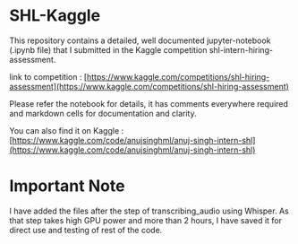 # SHL-Kaggle
This repository contains a detailed, well documented jupyter-notebook (.ipynb file) that I submitted in the Kaggle competition shl-intern-hiring-assessment.

link to competition : [https://www.kaggle.com/competitions/shl-hiring-assessment](https://www.kaggle.com/competitions/shl-hiring-assessment)

Please refer the notebook for details, it has comments everywhere required and markdown cells for documentation and clarity.

You can also find it on Kaggle : [https://www.kaggle.com/code/anujsinghml/anuj-singh-intern-shl](https://www.kaggle.com/code/anujsinghml/anuj-singh-intern-shl)

# Important Note
I have added the files after the step of transcribing_audio using Whisper. As that step takes high GPU power and more than 2 hours, I have saved it for direct use and testing of rest of the code.


